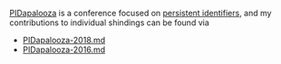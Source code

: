 [PIDapalooza](https://pidapalooza.org/) is a conference focused on [persistent identifiers](https://en.wikipedia.org/wiki/Persistent_identifier), and my contributions to individual shindings can be found via

- [PIDapalooza-2018.md](PIDapalooza-2018.md)
- [PIDapalooza-2016.md](PIDapalooza-2016.md)
